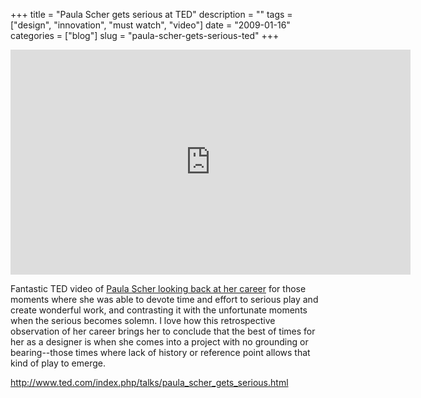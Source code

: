 +++
title = "Paula Scher gets serious at TED"
description = ""
tags = ["design", "innovation", "must watch", "video"]
date = "2009-01-16"
categories = ["blog"]
slug = "paula-scher-gets-serious-ted"
+++



  <div class="video"><iframe src="http://embed.ted.com/talks/paula_scher_gets_serious.html" width="640" height="360" frameborder="0" scrolling="no" webkitAllowFullScreen mozallowfullscreen allowFullScreen></iframe></div>
<p>Fantastic TED video of <a href="http://www.ted.com/index.php/talks/paula_scher_gets_serious.html">Paula Scher looking back at her career</a> for those moments where she was able to devote time and effort to serious play and create wonderful work, and contrasting it with the unfortunate moments when the serious becomes solemn. I love how this retrospective observation of her career brings her to conclude that the best of times for her as a designer is when she comes into a project with no grounding or bearing--those times where lack of history or reference point allows that kind of play to emerge. </p>
    
  <a href="http://www.ted.com/index.php/talks/paula_scher_gets_serious.html">http://www.ted.com/index.php/talks/paula_scher_gets_serious.html</a>
